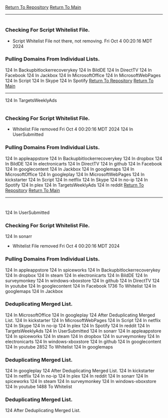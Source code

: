 [Return To Repository](https://github.com/DigitalWarrior/piholeparser/)
[Return To Main](https://github.com/DigitalWarrior/piholeparser/blob/master/RecentRunLogs/Mainlog.md)
____________________________________
# 
### Checking For Script Whitelist File.
* Script Whitelist File not there, not removing. Fri Oct  4 00:20:16 MDT 2024
### Pulling Domains From Individual Lists.
124 In Backupbitlockerrecoverykey
124 In BildDE
124 In DirectTV
124 In Facebook
124 In Jackbox
124 In MicrosoftOffice
124 In MicrosoftWebPages
124 In Script
124 In Skype
124 In Spotify
[Return To Repository](https://github.com/DigitalWarrior/piholeparser/)
[Return To Main](https://github.com/DigitalWarrior/piholeparser/blob/master/RecentRunLogs/Mainlog.md)
____________________________________
124 In TargetsWeeklyAds
# 
### Checking For Script Whitelist File.
* Whitelist File removed Fri Oct  4 00:20:16 MDT 2024
124 In UserSubmitted
### Pulling Domains From Individual Lists.
124 In appleappstore
124 In Backupbitlockerrecoverykey
124 In dropbox
124 In BildDE
124 In electronicarts
124 In DirectTV
124 In github
124 In Facebook
124 In googlecontent
124 In Jackbox
124 In googlemaps
124 In MicrosoftOffice
124 In googleplay
124 In MicrosoftWebPages
124 In kickstarter
124 In Script
124 In netflix
124 In Skype
124 In no-ip
124 In Spotify
124 In plex
124 In TargetsWeeklyAds
124 In reddit
[Return To Repository](https://github.com/DigitalWarrior/piholeparser/)
[Return To Main](https://github.com/DigitalWarrior/piholeparser/blob/master/RecentRunLogs/Mainlog.md)
____________________________________
# 
124 In UserSubmitted
### Checking For Script Whitelist File.
124 In sonarr
* Whitelist File removed Fri Oct  4 00:20:16 MDT 2024
### Pulling Domains From Individual Lists.
124 In appleappstore
124 In spiceworks
124 In Backupbitlockerrecoverykey
124 In dropbox
124 In steam
124 In electronicarts
124 In BildDE
124 In surveymonkey
124 In windows-xboxstore
124 In github
124 In DirectTV
124 In youtube
124 In googlecontent
124 In Facebook
1736 To Whitelist
124 In googlemaps
124 In Jackbox
### Deduplicating Merged List.
124 In MicrosoftOffice
124 In googleplay
124 After Deduplicating Merged List.
124 In kickstarter
124 In MicrosoftWebPages
124 In Script
124 In netflix
124 In Skype
124 In no-ip
124 In plex
124 In Spotify
124 In reddit
124 In TargetsWeeklyAds
124 In UserSubmitted
124 In sonarr
124 In appleappstore
124 In spiceworks
124 In steam
124 In dropbox
124 In surveymonkey
124 In electronicarts
124 In windows-xboxstore
124 In github
124 In googlecontent
124 In youtube
2852 To Whitelist
124 In googlemaps
### Deduplicating Merged List.
124 In googleplay
124 After Deduplicating Merged List.
124 In kickstarter
124 In netflix
124 In no-ip
124 In plex
124 In reddit
124 In sonarr
124 In spiceworks
124 In steam
124 In surveymonkey
124 In windows-xboxstore
124 In youtube
1488 To Whitelist
### Deduplicating Merged List.
124 After Deduplicating Merged List.

